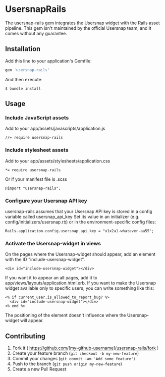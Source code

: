 # UsersnapRails

The usersnap-rails gem integrates the Usersnap widget with the Rails asset pipeline.
This gem isn't maintained by the official Usersnap team, and it comes without any guarantee.

## Installation

Add this line to your application's Gemfile:

```ruby
gem 'usersnap-rails'
```

And then execute:

    $ bundle install

## Usage
### Include JavaScript assets
Add to your app/assets/javascripts/application.js
```
//= require usersnap-rails
```

### Include stylesheet assets
Add to your app/assets/stylesheets/application.css
```
*= require usersnap-rails
```

Or if your manifest file is .scss
```
@import "usersnap-rails";
```

### Configure your Usersnap API key
usersnap-rails assumes that your Usersnap API key is stored in a config variable called usersnap_api_key
Set its value in an initializer (e.g. config/initializers/usersnap.rb) or in the environment-specific config files:
```
Rails.application.config.usersnap_api_key = "x1x2a1-whatever-aa55";
```

### Activate the Usersnap-widget in views
On the pages where the Usersnap-widget should appear, add an element with the ID "include-usersnap-widget".
```
<div id="include-usersnap-widget"></div>
```
If you want it to appear an all pages, add it to app/views/layouts/application.html.erb.
If you want to make the Usersnap widget available only to specific users, you can write something like this:
```
<% if current_user.is_allowed_to_report_bug? %>
  <div id="include-usersnap-widget"></div>
<% end %>
```

The positioning of the element doesn't influence where the Usersnap-widget will appear.

## Contributing

1. Fork it ( https://github.com/[my-github-username]/usersnap-rails/fork )
2. Create your feature branch (`git checkout -b my-new-feature`)
3. Commit your changes (`git commit -am 'Add some feature'`)
4. Push to the branch (`git push origin my-new-feature`)
5. Create a new Pull Request
